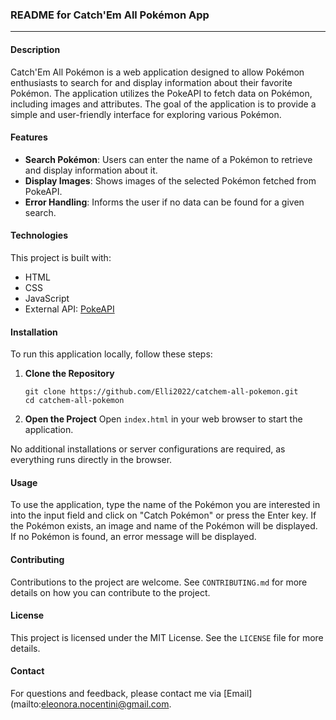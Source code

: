 ### README for Catch'Em All Pokémon App

---

#### Description

Catch'Em All Pokémon is a web application designed to allow Pokémon enthusiasts to search for and display information about their favorite Pokémon. The application utilizes the PokeAPI to fetch data on Pokémon, including images and attributes. The goal of the application is to provide a simple and user-friendly interface for exploring various Pokémon.

#### Features

- **Search Pokémon**: Users can enter the name of a Pokémon to retrieve and display information about it.
- **Display Images**: Shows images of the selected Pokémon fetched from PokeAPI.
- **Error Handling**: Informs the user if no data can be found for a given search.

#### Technologies

This project is built with:
- HTML
- CSS
- JavaScript
- External API: [PokeAPI](https://pokeapi.co/)

#### Installation

To run this application locally, follow these steps:

1. **Clone the Repository**
   ```
   git clone https://github.com/Elli2022/catchem-all-pokemon.git
   cd catchem-all-pokemon
   ```

2. **Open the Project**
   Open `index.html` in your web browser to start the application.

No additional installations or server configurations are required, as everything runs directly in the browser.

#### Usage

To use the application, type the name of the Pokémon you are interested in into the input field and click on "Catch Pokémon" or press the Enter key. If the Pokémon exists, an image and name of the Pokémon will be displayed. If no Pokémon is found, an error message will be displayed.

#### Contributing

Contributions to the project are welcome. See `CONTRIBUTING.md` for more details on how you can contribute to the project.

#### License

This project is licensed under the MIT License. See the `LICENSE` file for more details.

#### Contact

For questions and feedback, please contact me via [Email](mailto:eleonora.nocentini@gmail.com.
